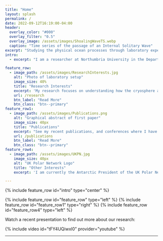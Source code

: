 ```yaml
---
title: "Home"
layout: splash
permalink: /
date: 2022-09-12T16:19:00-04:00
header:
  overlay_color: "#000"
  overlay_filter: "0.5"
  overlay_image: /assets/images/ShoalingWaveTS.webp
  caption: "Time series of the passage of an Internal Solitary Wave"
excerpt: "Studying the physical ocean processes through laboratory experiments and lab-scale simulations."
intro: 
  - excerpt: "I am a researcher at Northumbria University in the Department of Geography and Environmental Sciences. I have an interest in understanding the physical processes in the ocean, and how they interact with different elements of the earth system. In particular, I research the processes surrounding the ice in the polar oceans, investigating the interactions between ice shelves ice and buoyant meltwater plumes in the laboratory (and laboratory scale numerical modelling). Previously I studied for a BSc in Marine Biology and Oceanography, an MSc in Physical Oceanography at Bangor University, and PhD in Applied Mathematics at Newcastle University. I maintain an interest in multidisciplinary applications of physical oceanography, and how these interact with the fluid dynamics."

feature_row:
  - image_path: /assets/images/ResearchInterests.jpg
    alt: "Photo of laboratory setup"
    image_size: 40%
    title: "Research Interests"
    excerpt: 'My research focuses on understanding how the cryosphere and oceans interact in a variety of scales. My BSc and MSc dissertations both investigated how large-scale freshwater patterns could influence the transfer of heat from warm Atlantic water to waters at the surface (and subsequently ice). My PhD Project, titled “internal solitary waves in ice-covered waters”, turns to more of a process-based approach. This project investigates how oceanic internal solitary waves (which are waves travel along density interfaces within the water column, and act in a “solitary” manner) interacts with sea ice. This research is primarily laboratory based, using a 7m long flume tank in our laboratory, along with numerical simulations.'
    url: /research
    btn_label: "Read More"
    btn_class: "btn--primary"
feature_row1:
  - image_path: /assets/images/Publications.png
    alt: "Graphical abstract of first paper"
    image_size: 40px
    title: "Publications"
    excerpt: "See my recent publications, and conferences where I have recently presented, or am soon to present at"
    url: /publications
    btn_label: "Read More"
    btn_class: "btn--primary"
feature_row4:
  - image_path: /assets/images/UKPN.jpg
    image_size: 40px
    alt: "UK Polar Network Logo"
    title: "Other Interests"
    excerpt: 'I am currently the Antarctic President of the UK Polar Network ([UKPN](https://polarnetwork.org/)), organising workshops, education and outreach opportunities for early career polar researchers, and providing networking opportunities that supports the next generation of polar researchers. I have experience demonstrating, and have outreach experience both delivering sessions and organising larger projects as part of the ONE Planet Outreach project. In my spare time, I enjoy cycling, swimming, and am a keen trombone player, playing with a local 2nd section brass band, Felling Band, and acting as charity trustee of the [UniBrass Foundation](https://www.unibrass.co.uk) to support university level brass banding.'

---
```


{% include feature_row id="intro" type="center" %}

{% include feature_row id="feature_row" type="left" %}
{% include feature_row id="feature_row1" type="right" %}
{% include feature_row id="feature_row4" type="left" %}

Watch a recent presentation to find out more about our research:
<div style="width:650px; float: center">
    {% include video id="tFY4UQiwxl0" provider="youtube" %}
</div>

---

